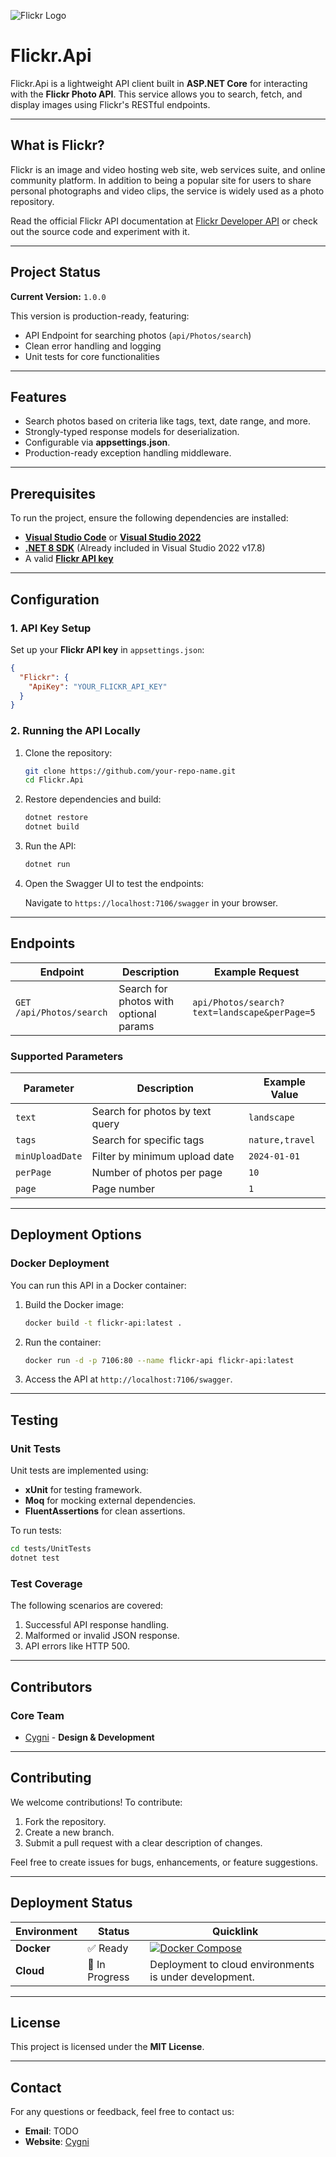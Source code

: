 
![Flickr Logo](https://combo.staticflickr.com/pw/images/flickr_logo_dots.svg)

# **Flickr.Api**

Flickr.Api is a lightweight API client built in **ASP.NET Core** for interacting with the **Flickr Photo API**. This service allows you to search, fetch, and display images using Flickr's RESTful endpoints.

---

## **What is Flickr?**

Flickr is an image and video hosting web site, web services suite, and online community platform. In addition to being a popular site for users to share personal photographs and video clips, the service is widely used as a photo repository.

Read the official Flickr API documentation at [Flickr Developer API](https://www.flickr.com/services/developer/api/) or check out the source code and experiment with it.

---

## **Project Status**

**Current Version:** `1.0.0`

This version is production-ready, featuring:
- API Endpoint for searching photos (`api/Photos/search`)
- Clean error handling and logging
- Unit tests for core functionalities

---

## **Features**

- Search photos based on criteria like tags, text, date range, and more.
- Strongly-typed response models for deserialization.
- Configurable via **appsettings.json**.
- Production-ready exception handling middleware.

---

## **Prerequisites**

To run the project, ensure the following dependencies are installed:

- **[Visual Studio Code](https://code.visualstudio.com/)** or **[Visual Studio 2022](https://visualstudio.microsoft.com/vs/)**
- **[.NET 8 SDK](https://dotnet.microsoft.com/download#/current)** (Already included in Visual Studio 2022 v17.8)
- A valid **[Flickr API key](https://www.flickr.com/services/apps/create/apply/)**

---

## **Configuration**

### 1. **API Key Setup**
Set up your **Flickr API key** in `appsettings.json`:

```json
{
  "Flickr": {
    "ApiKey": "YOUR_FLICKR_API_KEY"
  }
}
```

### 2. **Running the API Locally**

1. Clone the repository:

   ```bash
   git clone https://github.com/your-repo-name.git
   cd Flickr.Api
   ```

2. Restore dependencies and build:

   ```bash
   dotnet restore
   dotnet build
   ```

3. Run the API:

   ```bash
   dotnet run
   ```

4. Open the Swagger UI to test the endpoints:

   Navigate to `https://localhost:7106/swagger` in your browser.

---

## **Endpoints**

| Endpoint                 | Description                             | Example Request                              |
|--------------------------|-----------------------------------------|---------------------------------------------|
| `GET /api/Photos/search` | Search for photos with optional params | `api/Photos/search?text=landscape&perPage=5` |

### **Supported Parameters**
| Parameter      | Description                      | Example Value            |
|----------------|----------------------------------|--------------------------|
| `text`        | Search for photos by text query  | `landscape`              |
| `tags`        | Search for specific tags         | `nature,travel`          |
| `minUploadDate` | Filter by minimum upload date   | `2024-01-01`             |
| `perPage`     | Number of photos per page        | `10`                     |
| `page`        | Page number                      | `1`                      |

---

## **Deployment Options**

### Docker Deployment

You can run this API in a Docker container:

1. Build the Docker image:

   ```bash
   docker build -t flickr-api:latest .
   ```

2. Run the container:

   ```bash
   docker run -d -p 7106:80 --name flickr-api flickr-api:latest
   ```

3. Access the API at `http://localhost:7106/swagger`.

---

## **Testing**

### **Unit Tests**

Unit tests are implemented using:
- **xUnit** for testing framework.
- **Moq** for mocking external dependencies.
- **FluentAssertions** for clean assertions.

To run tests:

```bash
cd tests/UnitTests
dotnet test
```

### **Test Coverage**

The following scenarios are covered:
1. Successful API response handling.
2. Malformed or invalid JSON response.
3. API errors like HTTP 500.

---

## **Contributors**

### Core Team

- [Cygni](https://cygni.se/) - **Design & Development**

---

## **Contributing**

We welcome contributions! To contribute:
1. Fork the repository.
2. Create a new branch.
3. Submit a pull request with a clear description of changes.

Feel free to create issues for bugs, enhancements, or feature suggestions.

---

## **Deployment Status**

| Environment | Status               | Quicklink                                                                                     |
|-------------|----------------------|----------------------------------------------------------------------------------------------|
| **Docker**  | ✅ Ready             | [![Docker Compose](https://img.shields.io/badge/-docker--compose.yml-2496ED?style=for-the-badge&logo=docker&logoColor=ffffff)](https://todo/docker-compose.yml)                                            |
| **Cloud**   | 🚧 In Progress       | Deployment to cloud environments is under development.                                       |

---

## **License**

This project is licensed under the **MIT License**.

---

## **Contact**

For any questions or feedback, feel free to contact us:
- **Email**: TODO
- **Website**: [Cygni](https://cygni.se/)
